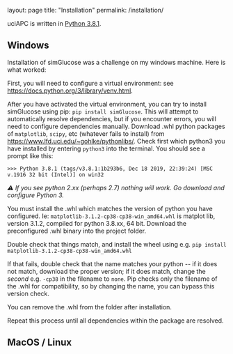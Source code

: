 layout: page
title: "Installation"
permalink: /installation/

uciAPC is written in [Python 3.8.1](https://www.python.org/downloads/).

## Windows
Installation of simGlucose was a challenge on my windows machine. Here is what worked:

First, you will need to configure a virtual environment: see https://docs.python.org/3/library/venv.html.

After you have activated the virtual environment, you can try to install simGlucose using pip: ```pip install simGlucose```. This will attempt to automatically resolve dependencies, but if you encounter errors, you will need to configure dependencies manually. Download .whl python packages of ```matplotlib```, ```scipy```, etc (whatever fails to install) from https://www.lfd.uci.edu/~gohlke/pythonlibs/. Check first which python3 you have installed by entering ```python3``` into the terminal. You should see a prompt like this:

 ```>>> Python 3.8.1 (tags/v3.8.1:1b293b6, Dec 18 2019, 22:39:24) [MSC v.1916 32 bit (Intel)] on win32```

 *⚠️ If you see python 2.xx (perhaps 2.7) nothing will work. Go download and configure Python 3.*

You must install the .whl which matches the version of python you have configured. Ie: ```matplotlib‑3.1.2‑cp38‑cp38‑win_amd64.whl``` is matplot lib, version 3.1.2, compiled for python 3.8.xx, 64 bit. Download the preconfigured .whl binary into the project folder.

Double check that things match, and install the wheel using e.g. ```pip install matplotlib‑3.1.2‑cp38‑cp38‑win_amd64.whl```

If that fails, double check that the name matches your python -- if it does not match, download the proper version; if it does match, change the *second* e.g. ```-cp38``` in the filename to ```none```. Pip checks only the filename of the .whl for compatibility, so by changing the name, you can bypass this version check.

You can remove the .whl from the folder after installation.

Repeat this process until all dependencies within the package are resolved.

## MacOS / Linux